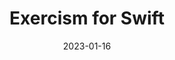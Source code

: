 ---
layout: project
title: Exercism for Swift
date: 2023-01-16
last_updated: 2023-02-02

tech: 
    - Swift

repo: https://github.com/SeikaHirori/personal-exercism-practice/tree/master/swift
repo_id:

tags:
    - iOS Development
    - Exercism
    - Syntax
    - New Language

project_id: exercism_swift

short_summary: 
---
